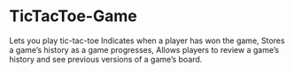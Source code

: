 # TicTacToe-Game
Lets you play tic-tac-toe Indicates when a player has won the game, Stores a game’s history as a game progresses, Allows players to review a game’s history and see previous versions of a game’s board.
